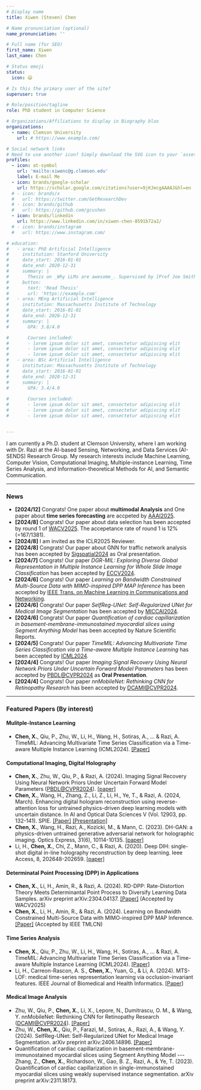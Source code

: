 ```yaml
---
# Display name
title: Xiwen (Steven) Chen

# Name pronunciation (optional)
name_pronunciation: ''

# Full name (for SEO)
first_name: Xiwen
last_name: Chen

# Status emoji
status:
  icon: 😃

# Is this the primary user of the site?
superuser: true

# Role/position/tagline
role: PhD student in Computer Science

# Organizations/Affiliations to display in Biography blox
organizations:
  - name: Clemson University
    url: # https://www.example.com/

# Social network links
# Need to use another icon? Simply download the SVG icon to your `assets/media/icons/` folder.
profiles:
  - icon: at-symbol
    url: 'mailto:xiwenc@g.clemson.edu'
    label: E-mail Me
  - icon: brands/google-scholar
    url: https://scholar.google.com/citations?user=9jKJmcgAAAAJ&hl=en
  # - icon: brands/x
  #   url: https://twitter.com/GetResearchDev
  # - icon: brands/github
  #   url: https://github.com/gcushen
  - icon: brands/linkedin
    url: https://www.linkedin.com/in/xiwen-chen-8591b72a2/
  # - icon: brands/instagram
  #   url: https://www.instagram.com/

# education:
#   - area: PhD Artificial Intelligence
#     institution: Stanford University
#     date_start: 2016-01-01
#     date_end: 2020-12-31
#     summary: |
#       Thesis on _Why LLMs are awesome_. Supervised by [Prof Joe Smith](https://example.com). Presented papers at 5 IEEE conferences with the contributions being published in 2 Springer journals.
#     button:
#       text: 'Read Thesis'
#       url: 'https://example.com'
#   - area: MEng Artificial Intelligence
#     institution: Massachusetts Institute of Technology
#     date_start: 2016-01-01
#     date_end: 2020-12-31
#     summary: |
#       GPA: 3.8/4.0

#       Courses included:
#       - lorem ipsum dolor sit amet, consectetur adipiscing elit
#       - lorem ipsum dolor sit amet, consectetur adipiscing elit
#       - lorem ipsum dolor sit amet, consectetur adipiscing elit
#   - area: BSc Artificial Intelligence
#     institution: Massachusetts Institute of Technology
#     date_start: 2016-01-01
#     date_end: 2020-12-31
#     summary: |
#       GPA: 3.4/4.0
      
#       Courses included:
#       - lorem ipsum dolor sit amet, consectetur adipiscing elit
#       - lorem ipsum dolor sit amet, consectetur adipiscing elit
#       - lorem ipsum dolor sit amet, consectetur adipiscing elit


---
```


I am currently a Ph.D. student at Clemson University, where I am working with Dr. Razi at the AI-based Sensing, Networking, and Data Services (AI-SENDS) Research Group. My research interests include Machine Learning, Computer Vision, Computational Imaging, Multiple-instance Learning, Time Series Analysis, and Information-theoretical Methods for AI, and Semantic Communication.

---
### News
- **[2024/12]** Congrats! One paper about **multimodal Analysis** and One paper about **time series forecasting** are accpeted by [AAAI2025](https://aaai.org/conference/aaai/aaai-25/).
- **[2024/8]** Congrats! Our paper about data selection has been accepted by round 1 of [WACV2025](https://wacv2025.thecvf.com/). The accepetance rate of round 1 is 12% (=167/1381).
- **[2024/8]** I am invited as the ICLR2025 Reviewer.
- **[2024/8]** Congrats! Our paper about GNN for traffic network analysis has been accepted by [Sigspatial2024](https://sigspatial2024.sigspatial.org/) as Oral presentation.
- **[2024/7]** Congrats! Our paper *DGR-MIL: Exploring Diverse Global Representation in Multiple Instance Learning for Whole Slide Image Classification* has been accepted by [ECCV2024](https://eccv.ecva.net/).
- **[2024/6]** Congrats! Our paper *Learning on Bandwidth Constrained Multi-Source Data with MIMO-inspired DPP MAP Inference* has been accepted by [IEEE Trans. on Machine Learning in Communications and Networking](https://ieeexplore.ieee.org/xpl/RecentIssue.jsp?punumber=9882533).
- **[2024/6]** Congrats! Our paper *SelfReg-UNet: Self-Regularized UNet for Medical Image Segmentation* has been accepted by [MICCAI2024](https://conferences.miccai.org/2024/en/).
- **[2024/6]** Congrats! Our paper *Quantification of cardiac capillarization in basement-membrane-immunostained myocardial slices using Segment Anything Model* has been accepted by Nature Scientific Reports. 
- **[2024/5]** Congrats! Our paper *TimeMIL: Advancing Multivariate Time Series Classification via a Time-aware Multiple Instance Learning* has been accepted by [ICML2024](https://icml.cc/Conferences/2024). 
- **[2024/4]** Congrats! Our paper *Imaging Signal Recovery Using Neural Network Priors Under Uncertain Forward Model Parameters* has been accepted by [PBDL@CVPR2024](https://pbdl-ws.github.io/pbdl2024/index.html) as **Oral Presentation**. 
- **[2024/4]** Congrats! Our paper *nnMobileNet: Rethinking CNN for Retinopathy Research* has been accepted by [DCAMI@CVPR2024](https://dca-in-mi.github.io/).



---
### Featured Papers (By interest)
#### Mulitple-Instance Learning
- **Chen, X.**, Qiu, P., Zhu, W., Li, H., Wang, H., Sotiras, A., ... & Razi, A. TimeMIL: Advancing Multivariate Time Series Classification via a Time-aware Multiple Instance Learning (ICML2024). [[Paper]](https://arxiv.org/abs/2405.03140)
#### Computational Imaging, Digital Holography
- **Chen, X.**, Zhu, W., Qiu, P., & Razi, A. (2024). Imaging Signal Recovery Using Neural Network Priors Under Uncertain Forward Model Parameters ([PBDL@CVPR2024](https://pbdl-ws.github.io/pbdl2024/index.html)). [[paper]](https://openaccess.thecvf.com/content/CVPR2024W/PBDL/html/Chen_Imaging_Signal_Recovery_Using_Neural_Network_Priors_Under_Uncertain_Forward_CVPRW_2024_paper.html)
- **Chen, X.**, Wang, H., Zhang, Z., Li, Z., Li, H., Ye, T., & Razi, A. (2024, March). Enhancing digital hologram reconstruction using reverse-attention loss for untrained physics-driven deep learning models with uncertain distance. In AI and Optical Data Sciences V (Vol. 12903, pp. 132-141). SPIE. [[Paper]](https://arxiv.org/pdf/2403.12056) [[Presentation]](https://www.spiedigitallibrary.org/conference-proceedings-of-spie/12903/129030L/Enhancing-digital-hologram-reconstruction-using-reverse-attention-loss-for-untrained/10.1117/12.3005570.short#_=_)
- **Chen, X.**, Wang, H., Razi, A., Kozicki, M., & Mann, C. (2023). DH-GAN: a physics-driven untrained generative adversarial network for holographic imaging. Optics Express, 31(6), 10114-10135. [[paper]](https://opg.optica.org/oe/fulltext.cfm?uri=oe-31-6-10114&id=527879)
- Li, H., **Chen, X.**, Chi, Z., Mann, C., & Razi, A. (2020). Deep DIH: single-shot digital in-line holography reconstruction by deep learning. Ieee Access, 8, 202648-202659. [[paper]](https://ieeexplore.ieee.org/abstract/document/9250441)

#### Determinatal Point Processing (DPP) in Applications
- **Chen, X.**, Li, H., Amin, R., & Razi, A. (2024). RD-DPP: Rate-Distortion Theory Meets Determinantal Point Process to Diversify Learning Data Samples. arXiv preprint arXiv:2304.04137. [[Paper]](https://arxiv.org/abs/2304.04137) (Accepted by WACV2025)
- **Chen, X.**, Li, H., Amin, R., & Razi, A. (2024). Learning on Bandwidth Constrained Multi-Source Data with MIMO-inspired DPP MAP Inference. [[Paper]](https://ieeexplore.ieee.org/document/10580972) (Accepted by IEEE TMLCN)

#### Time Series Analysis
- **Chen, X.**, Qiu, P., Zhu, W., Li, H., Wang, H., Sotiras, A., ... & Razi, A. TimeMIL: Advancing Multivariate Time Series Classification via a Time-aware Multiple Instance Learning (ICML2024). [[Paper]](https://arxiv.org/abs/2405.03140)
- Li, H., Carreon-Rascon, A. S., **Chen, X.**, Yuan, G., & Li, A. (2024). MTS-LOF: medical time-series representation learning via occlusion-invariant features. IEEE Journal of Biomedical and Health Informatics. [[Paper]](https://ieeexplore.ieee.org/abstract/document/10460072?casa_token=81VyZitbl5UAAAAA:hK1R_quQ6-koPXKzlAY2LMW6onMHlqVQHZhbRG96fK00oyiZYitx6fUkslacvIUVnNLDYAme)

#### Medical Image Analysis
- Zhu, W., Qiu, P., **Chen, X.**, Li, X., Lepore, N., Dumitrascu, O. M., & Wang, Y. nnMobileNet: Rethinking CNN for Retinopathy Research ([DCAMI@CVPR2024](https://dca-in-mi.github.io/)). [[Paper]](https://openaccess.thecvf.com/content/CVPR2024W/DCAMI/papers/Zhu_nnMobileNet_Rethinking_CNN_for_Retinopathy_Research_CVPRW_2024_paper.pdf)
- Zhu, W., **Chen, X.**, Qiu, P., Farazi, M., Sotiras, A., Razi, A., & Wang, Y. (2024). SelfReg-UNet: Self-Regularized UNet for Medical Image Segmentation. arXiv preprint arXiv:2406.14896. [[Paper]](https://arxiv.org/pdf/2406.14896)
- Quantification of cardiac capillarization in basement-membrane-immunostained myocardial slices using Segment Anything Model
--- Zhang, Z., **Chen, X.**, Richardson, W., Gao, B. Z., Razi, A., & Ye, T. (2023). Quantification of cardiac capillarization in single-immunostained myocardial slices using weakly supervised instance segmentation. arXiv preprint arXiv:2311.18173.
